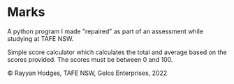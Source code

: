 # Marks
A python program I made "repaired" as part of an assessment while studying at TAFE NSW.

Simple score calculator which calculates the total and average based on the scores provided. The scores must be between 0 and 100.

© Rayyan Hodges, TAFE NSW, Gelos Enterprises, 2022
